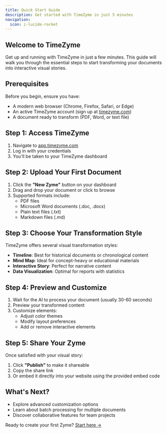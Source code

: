 ```yaml
---
title: Quick Start Guide
description: Get started with TimeZyme in just 5 minutes
navigation:
  icon: i-lucide-rocket
---
```


## Welcome to TimeZyme

Get up and running with TimeZyme in just a few minutes. This guide will walk you through the essential steps to start transforming your documents into interactive visual stories.

## Prerequisites

Before you begin, ensure you have:
- A modern web browser (Chrome, Firefox, Safari, or Edge)
- An active TimeZyme account (sign up at [timezyme.com](https://timezyme.com))
- A document ready to transform (PDF, Word, or text file)

## Step 1: Access TimeZyme

1. Navigate to [app.timezyme.com](https://app.timezyme.com)
2. Log in with your credentials
3. You'll be taken to your TimeZyme dashboard

## Step 2: Upload Your First Document

1. Click the **"New Zyme"** button on your dashboard
2. Drag and drop your document or click to browse
3. Supported formats include:
   - PDF files
   - Microsoft Word documents (.doc, .docx)
   - Plain text files (.txt)
   - Markdown files (.md)

## Step 3: Choose Your Transformation Style

TimeZyme offers several visual transformation styles:

- **Timeline**: Best for historical documents or chronological content
- **Mind Map**: Ideal for concept-heavy or educational materials
- **Interactive Story**: Perfect for narrative content
- **Data Visualization**: Optimal for reports with statistics

## Step 4: Preview and Customize

1. Wait for the AI to process your document (usually 30-60 seconds)
2. Preview your transformed content
3. Customize elements:
   - Adjust color themes
   - Modify layout preferences
   - Add or remove interactive elements

## Step 5: Share Your Zyme

Once satisfied with your visual story:

1. Click **"Publish"** to make it shareable
2. Copy the share link
3. Or embed it directly into your website using the provided embed code

## What's Next?

- Explore advanced customization options
- Learn about batch processing for multiple documents
- Discover collaborative features for team projects

Ready to create your first Zyme? [Start here →](/docs/getting-started/your-first-zyme)